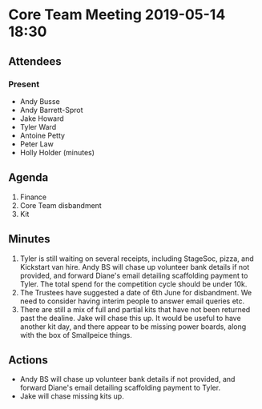 # Core Team Meeting 2019-05-14 18:30

## Attendees
### Present
- Andy Busse
- Andy Barrett-Sprot
- Jake Howard
- Tyler Ward
- Antoine Petty
- Peter Law
- Holly Holder (minutes)

## Agenda
1. Finance
2. Core Team disbandment
3. Kit

## Minutes
1. Tyler is still waiting on several receipts, including StageSoc, pizza, and Kickstart van hire. Andy BS will chase up volunteer bank details if not provided, and forward Diane's email detailing scaffolding payment to Tyler. The total spend for the competition cycle should be under 10k.
2. The Trustees have suggested a date of 6th June for disbandment. We need to consider having interim people to answer email queries etc.
3. There are still a mix of full and partial kits that have not been returned past the dealine. Jake will chase this up. It would be useful to have another kit day, and there appear to be missing power boards, along with the box of Smallpeice things.

## Actions
- Andy BS will chase up volunteer bank details if not provided, and forward Diane's email detailing scaffolding payment to Tyler. 
- Jake will chase missing kits up.